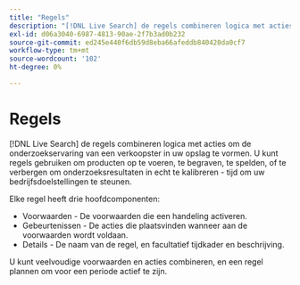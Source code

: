 ```yaml
---
title: "Regels"
description: "[!DNL Live Search] de regels combineren logica met acties om de het winkelen ervaring te vormen."
exl-id: d06a3040-6987-4813-90ae-2f7b3ad0b232
source-git-commit: ed245e440f6db59d8eba66afeddb840420da0cf7
workflow-type: tm+mt
source-wordcount: '102'
ht-degree: 0%

---
```


# Regels

[!DNL Live Search] de regels combineren logica met acties om de onderzoekservaring van een verkoopster in uw opslag te vormen. U kunt regels gebruiken om producten op te voeren, te begraven, te spelden, of te verbergen om onderzoeksresultaten in echt te kalibreren - tijd om uw bedrijfsdoelstellingen te steunen.

Elke regel heeft drie hoofdcomponenten:

* Voorwaarden - De voorwaarden die een handeling activeren.
* Gebeurtenissen - De acties die plaatsvinden wanneer aan de voorwaarden wordt voldaan.
* Details - De naam van de regel, en facultatief tijdkader en beschrijving.

U kunt veelvoudige voorwaarden en acties combineren, en een regel plannen om voor een periode actief te zijn.
